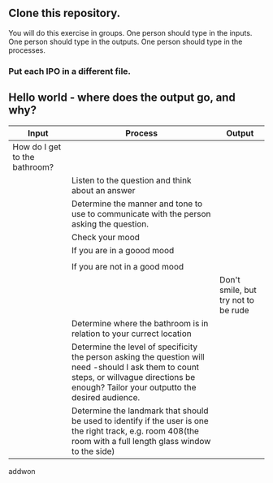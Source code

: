 
## Clone this repository. 

You will do this exercise in groups. 
One person should type in the inputs. 
One person should type in the outputs. 
One person should type in the processes. 

### Put each IPO in a different file.  

## Hello world - where does the output go, and why? 

|Input              |Process                                 |Output                                               |
|-------------------|----------------------------------------|-----------------------------------------------------|
|How do I get to the bathroom?|
|		    |Listen to the question and think about an answer|
|		    |Determine the manner and tone to use to communicate with the person asking the question.|
|		    |Check your mood|
|		    |If you are in a goood mood|
|		    |                                        |
|                   |If you are not in a good mood|
|                   |                         | Don't smile, but try not to be rude|
|		    |Determine where the bathroom is in relation to your currect location|
|                   |Determine the level of specificity the person asking the question will need -should I ask them to count steps, or willvague directions be enough? Tailor your outputto the desired audience.|
|                   |Determine the landmark that should be used to identify if the user is one the right track, e.g. room 408(the room with a full length glass window to the side)| 


addwon
